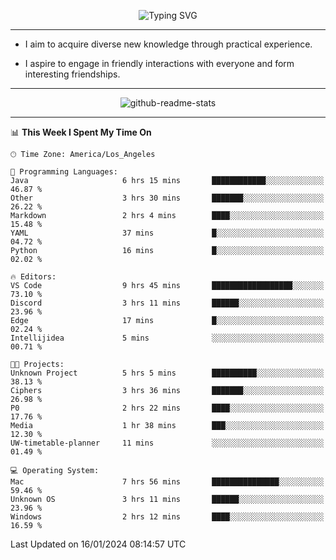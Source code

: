 <p align="center">
  <img src="https://readme-typing-svg.demolab.com?font=Fira+Code&weight=500&size=32&duration=2500&pause=1600&center=true&vCenter=true&random=false&width=1024&height=64&lines=Hi+there+%F0%9F%91%8B;I'm+delighted+you+could+make+it+here+%F0%9F%8E%89;I'm+Harry%2C+a+college+student+still+finding+my+way" alt="Typing SVG" />
</p>


---


- I aim to acquire diverse new knowledge through practical experience.

- I aspire to engage in friendly interactions with everyone and form interesting friendships.


---


<p align="center">
  <img src="https://github-readme-stats.vercel.app/api?username=Harry-Jing&show_icons=true" alt="github-readme-stats"/>
</p>


---

<!--START_SECTION:waka-->
📊 **This Week I Spent My Time On** 

```text
🕑︎ Time Zone: America/Los_Angeles

💬 Programming Languages: 
Java                     6 hrs 15 mins       ████████████░░░░░░░░░░░░░   46.87 % 
Other                    3 hrs 30 mins       ███████░░░░░░░░░░░░░░░░░░   26.22 % 
Markdown                 2 hrs 4 mins        ████░░░░░░░░░░░░░░░░░░░░░   15.48 % 
YAML                     37 mins             █░░░░░░░░░░░░░░░░░░░░░░░░   04.72 % 
Python                   16 mins             █░░░░░░░░░░░░░░░░░░░░░░░░   02.02 % 

🔥 Editors: 
VS Code                  9 hrs 45 mins       ██████████████████░░░░░░░   73.10 % 
Discord                  3 hrs 11 mins       ██████░░░░░░░░░░░░░░░░░░░   23.96 % 
Edge                     17 mins             █░░░░░░░░░░░░░░░░░░░░░░░░   02.24 % 
Intellijidea             5 mins              ░░░░░░░░░░░░░░░░░░░░░░░░░   00.71 % 

🐱‍💻 Projects: 
Unknown Project          5 hrs 5 mins        ██████████░░░░░░░░░░░░░░░   38.13 % 
Ciphers                  3 hrs 36 mins       ███████░░░░░░░░░░░░░░░░░░   26.98 % 
P0                       2 hrs 22 mins       ████░░░░░░░░░░░░░░░░░░░░░   17.76 % 
Media                    1 hr 38 mins        ███░░░░░░░░░░░░░░░░░░░░░░   12.30 % 
UW-timetable-planner     11 mins             ░░░░░░░░░░░░░░░░░░░░░░░░░   01.49 % 

💻 Operating System: 
Mac                      7 hrs 56 mins       ███████████████░░░░░░░░░░   59.46 % 
Unknown OS               3 hrs 11 mins       ██████░░░░░░░░░░░░░░░░░░░   23.96 % 
Windows                  2 hrs 12 mins       ████░░░░░░░░░░░░░░░░░░░░░   16.59 % 
```


 Last Updated on 16/01/2024 08:14:57 UTC
<!--END_SECTION:waka-->
